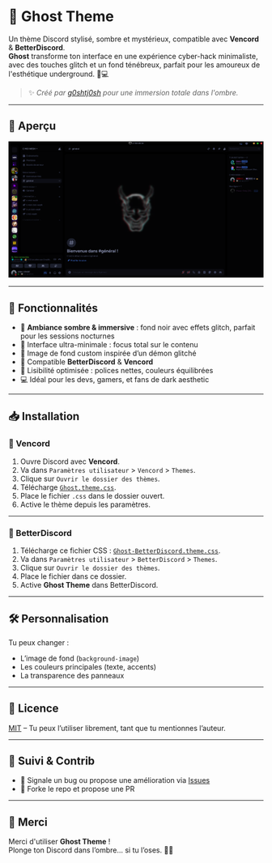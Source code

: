 # 👻 Ghost Theme

Un thème Discord stylisé, sombre et mystérieux, compatible avec **Vencord** & **BetterDiscord**.  
**Ghost** transforme ton interface en une expérience cyber-hack minimaliste, avec des touches glitch et un fond ténébreux, parfait pour les amoureux de l'esthétique underground. 🖤💻

> ✨ *Créé par [g0shtj0sh](https://github.com/g0shtj0sh) pour une immersion totale dans l'ombre.*

---

## 🌌 Aperçu

![Ghost Theme Preview](https://github.com/g0shtj0sh/Ghost-Th-me/blob/72a1c939d0bb3d7274674b562e24dd6edb7453a0/Preview.png)

---

## 🧩 Fonctionnalités

- 🖤 **Ambiance sombre & immersive** : fond noir avec effets glitch, parfait pour les sessions nocturnes
- 🧠 Interface ultra-minimale : focus total sur le contenu
- 👹 Image de fond custom inspirée d’un démon glitché
- 🧪 Compatible **BetterDiscord** & **Vencord**
- 🎯 Lisibilité optimisée : polices nettes, couleurs équilibrées
- 💻 Idéal pour les devs, gamers, et fans de dark aesthetic

---

## 📥 Installation

### 🔮 Vencord

1. Ouvre Discord avec **Vencord**.
2. Va dans `Paramètres utilisateur` > `Vencord` > `Themes`.
3. Clique sur `Ouvrir le dossier des thèmes`.
4. Télécharge [`Ghost.theme.css`](https://github.com/g0shtj0sh/Ghost-Th-me/raw/main/Ghost-BetterDiscord.theme.css).
5. Place le fichier `.css` dans le dossier ouvert.
6. Active le thème depuis les paramètres.

---

### 👻 BetterDiscord

1. Télécharge ce fichier CSS : [`Ghost-BetterDiscord.theme.css`](https://github.com/g0shtj0sh/Ghost-Th-me/raw/main/Ghost-BetterDiscord.theme.css).
2. Va dans `Paramètres utilisateur` > `BetterDiscord` > `Themes`.
3. Clique sur `Ouvrir le dossier des thèmes`.
4. Place le fichier dans ce dossier.
5. Active **Ghost Theme** dans BetterDiscord.

---

## 🛠️ Personnalisation

Tu peux changer :
- L’image de fond (`background-image`)
- Les couleurs principales (texte, accents)
- La transparence des panneaux

---

## 📄 Licence

[MIT](https://choosealicense.com/licenses/mit/) – Tu peux l’utiliser librement, tant que tu mentionnes l’auteur.

---

## 🔗 Suivi & Contrib

- 🐛 Signale un bug ou propose une amélioration via [Issues](https://github.com/g0shtj0sh/Ghost-Th-me/issues)
- 🍴 Forke le repo et propose une PR

---

## 🙏 Merci

Merci d'utiliser **Ghost Theme** !  
Plonge ton Discord dans l’ombre... si tu l’oses. 👻💀
